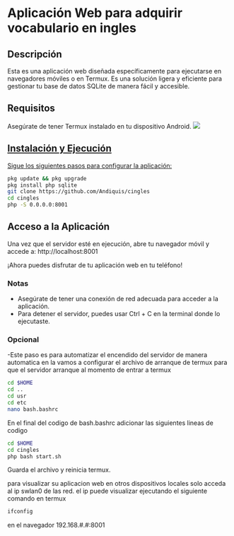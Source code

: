 
# Aplicación Web para adquirir vocabulario en ingles

## Descripción

Esta es una aplicación web diseñada específicamente para ejecutarse en navegadores móviles o en Termux. Es una solución ligera y eficiente para gestionar tu base de datos SQLite de manera fácil y accesible.

## Requisitos

Asegúrate de tener Termux instalado en tu dispositivo Android.
<a href="https://github.com/termux/termux-app/releases/download/v0.118.0/termux-app_v0.118.0+github-debug_universal.apk"><img src="https://img.shields.io/badge/DOWNLOAD_APK-25D366?style=for-the-badge&logo=github&logoColor=black" />

## Instalación y Ejecución

Sigue los siguientes pasos para configurar la aplicación:
 ```bash
pkg update && pkg upgrade
pkg install php sqlite
git clone https://github.com/Andiquis/cingles
cd cingles
php -S 0.0.0.0:8001
```
## Acceso a la Aplicación

Una vez que el servidor esté en ejecución, abre tu navegador móvil y accede a:
http://localhost:8001


¡Ahora puedes disfrutar de tu aplicación web en tu teléfono!

### Notas

- Asegúrate de tener una conexión de red adecuada para acceder a la aplicación.
- Para detener el servidor, puedes usar Ctrl + C en la terminal donde lo ejecutaste.


### Opcional

  -Este paso es para automatizar el encendido del servidor de manera automatica en la vamos a configurar el archivo de arranque de termux para que el servidor arranque al momento de entrar a termux
 ```bash
cd $HOME
cd ..
cd usr
cd etc
nano bash.bashrc
```
En el final del codigo de bash.bashrc adicionar las siguientes lineas de codigo
```bash
cd $HOME
cd cingles
php bash start.sh
```
  Guarda el archivo y reinicia termux.
  
  para visualizar su aplicacion web en otros dispositivos locales solo acceda al ip swlan0 de las red. el ip puede visualizar ejecutando el siguiente comando en termux
  ```bash
ifconfig
```
en el navegador 192.168.#.#:8001

